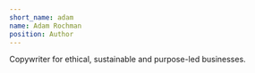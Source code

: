 ```yaml
---
short_name: adam
name: Adam Rochman
position: Author
---
```

Copywriter for ethical, sustainable and purpose-led businesses.